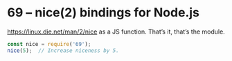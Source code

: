 # 69 – nice(2) bindings for Node.js

https://linux.die.net/man/2/nice as a JS function. That’s it, that’s the module.

```js
const nice = require('69');
nice(5);  // Increase niceness by 5.
```
